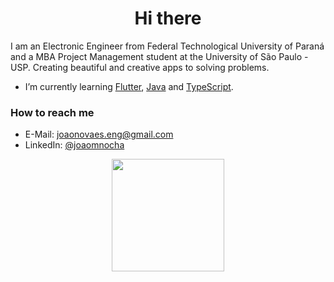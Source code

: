 <h1 align="center">Hi there</h1>

I am an Electronic Engineer from Federal Technological University of Paraná and a MBA Project Management student at the University of São Paulo - USP. Creating beautiful and creative apps to solving problems.

- I’m currently learning [Flutter](https://docs.flutter.dev/), [Java](https://docs.oracle.com/en/java/) and [TypeScript](https://www.typescriptlang.org/docs/).

### How to reach me
- E-Mail: [joaonovaes.eng@gmail.com](mailto:joaonovaes.eng@gmail.com)
- LinkedIn: [@joaomnocha](https://www.linkedin.com/in/joaomnocha/)


<div align="center">
  <a href="https://github.com/JohnSeavon">
  <img height="180em" src="https://github-readme-stats.vercel.app/api/top-langs/?username=JohnSeavon&layout=compact&langs_count=7&theme=dark"/>
</div>

